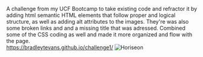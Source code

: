 A challenge from my UCF Bootcamp to take existing code and refractor it by adding html semantic HTML elements that follow proper and logical structure, as well as adding alt attributes to the images. They're was also some broken links and and a missing title that was adressed. Combined some of the CSS coding as well and made it more organized and flow with the page.  
https://bradleytevans.github.io/challenge1/
![Horiseon](https://user-images.githubusercontent.com/87036647/131260804-c1f57581-3693-4742-b1bf-58803c9ff3d9.png)
